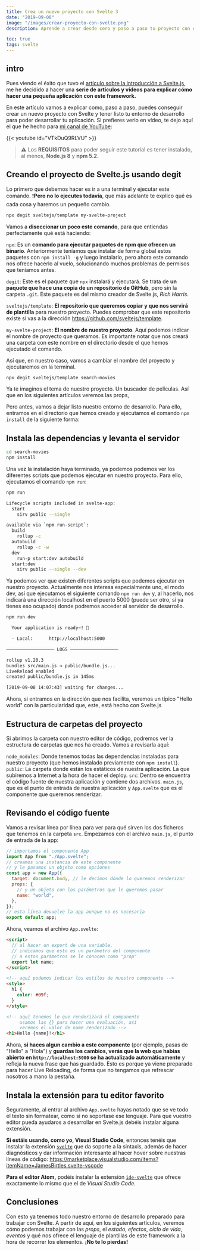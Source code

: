 ```yaml
---
title: Crea un nuevo proyecto con Svelte 3
date: "2019-09-08"
image: "/images/crear-proyecto-con-svelte.png"
description: Aprende a crear desde cero y paso a paso tu proyecto con el framework Svelte.js con este pequeño tutorial en español. Para tener todas las dependencias y un entorno de desarrollo listo para empezar a trabajar.

toc: true
tags: svelte
---
```


## intro

Pues viendo el éxito que tuvo el [artículo sobre la introducción a Svelte.js](https://midu.dev/introducci%C3%B3n-a-svelte/), me he decidido a hacer una **serie de artículos y vídeos para explicar cómo hacer una pequeña aplicación con este framework.**

En este artículo vamos a explicar como, paso a paso, puedes conseguir crear un nuevo proyecto con Svelte y tener listo tu entorno de desarrollo para poder desarrollar tu aplicación. Si prefieres verlo en vídeo, te dejo aquí el que he hecho para [mi canal de YouTube](https://www.youtube.com/c/midudev?sub_confirmation=1):

{{< youtube id="VTkDuQ9RLVU" >}}

> ⚠️ Los **REQUISITOS** para poder seguir este tutorial es tener instalado, al menos, **Node.js 8** y **npm 5.2.**

## Creando el proyecto de Svelte.js usando degit

Lo primero que debemos hacer es ir a una terminal y ejecutar este comando. ❗**Pero no lo ejecutes todavía**, que más adelante te explico qué es cada cosa y haremos un pequeño cambio.

```bash
npx degit sveltejs/template my-svelte-project
```

Vamos a **diseccionar un poco este comando**, para que entiendas perfectamente qué está haciendo:

`npx`: Es un **comando para ejecutar paquetes de npm que ofrecen un binario**. Anteriormente teníamos que instalar de forma global estos paquetes con `npm install -g` y luego instalarlo, pero ahora este comando nos ofrece hacerlo al vuelo, solucionando muchos problemas de permisos que teníamos antes.

`degit`: Este es el paquete que `npx` instalará y ejecutará. Se trata de **un paquete que hace una copia de un repositorio de GitHub**, pero sin la carpeta `.git`. Este paquete es del mismo creador de Svelte.js, _Rich Harris_.

`sveltejs/template`: **El repositorio que queremos copiar y que nos servirá de plantilla** para nuestro proyecto. Puedes comprobar que este repositorio existe si vas a la dirección https://github.com/sveltejs/template.

`my-svelte-project`: **El nombre de nuestro proyecto**. Aquí podemos indicar el nombre de proyecto que queramos. Es importante notar que nos creará una carpeta con este nombre en el directorio desde el que hemos ejecutado el comando.

Así que, en nuestro caso, vamos a cambiar el nombre del proyecto y ejecutaremos en la terminal.

```bash
npx degit sveltejs/template search-movies
```

Ya te imaginos el tema de nuestro proyecto. Un buscador de películas. Así que en los siguientes artículos veremos las props,

Pero antes, vamos a dejar listo nuestro entorno de desarrollo. Para ello, entramos en el directorio que hemos creado y ejecutamos el comando `npm install` de la siguiente forma:

## Instala las dependencias y levanta el servidor

```bash
cd search-movies
npm install
```

Una vez la instalación haya terminado, ya podemos podemos ver los diferentes scripts que podemos ejecutar en nuestro proyecto. Para ello, ejecutamos el comando `npm run`:

```bash
npm run

Lifecycle scripts included in svelte-app:
  start
    sirv public --single

available via `npm run-script`:
  build
    rollup -c
  autobuild
    rollup -c -w
  dev
    run-p start:dev autobuild
  start:dev
    sirv public --single --dev
```

Ya podemos ver que existen diferentes scripts que podemos ejecutar en nuestro proyecto. Actualmente nos interesa especialmente uno, el modo dev, así que ejecutamos el siguiente comando `npm run dev` y, al hacerlo, nos indicará una dirección localhost en el puerto 5000 (puede ser otro, si ya tienes eso ocupado) donde podremos acceder al servidor de desarrollo.

```bash
npm run dev

  Your application is ready~! 🚀

  - Local:      http://localhost:5000

────────────────── LOGS ──────────────────

rollup v1.20.3
bundles src/main.js → public/bundle.js...
LiveReload enabled
created public/bundle.js in 145ms

[2019-09-08 14:07:43] waiting for changes...
```

Ahora, si entramos en la dirección que nos facilita, veremos un típico "Hello world" con la particularidad que, este, está hecho con Svelte.js

## Estructura de carpetas del proyecto

Si abrimos la carpeta con nuestro editor de código, podremos ver la estructura de carpetas que nos ha creado. Vamos a revisarla aquí:

`node_modules`: Donde tenemos todas las dependencias instaladas para nuestro proyecto (que hemos instalado previamente con `npm install`).
`public`: La carpeta donde están los estáticos de nuestra aplicación. La que subiremos a Internet a la hora de hacer el deploy.
`src`: Dentro se encuentra el código fuente de nuestra aplicación y contiene dos archivos. `main.js`, que es el punto de entrada de nuestra aplicación y `App.svelte` que es el componente que queremos renderizar.

## Revisando el código fuente

Vamos a revisar línea por línea para ver para qué sirven los dos ficheros que tenemos en la carpeta `src`. Empezamos con el archivo `main.js`, el punto de entrada de la app:

```javascript
// importamos el componente App
import App from "./App.svelte";
// creamos una instancia de este componente
// y le pasamos un objeto como opciones
const app = new App({
  target: document.body, // le decimos dónde lo queremos renderizar
  props: {
    // y un objeto con los parámetros que le queremos pasar
    name: "world",
  },
});
// esta línea devuelve la app aunque no es necesaria
export default app;
```

Ahora, veamos el archivo `App.svelte`:

```html
<script>
  // al hacer un export de una variable,
  // indicamos que esto es un parámetro del componente
  // a estos parámetros se le conocen como "prop"
  export let name;
</script>

<!-- aquí podemos indicar los estilos de nuestro componente -->
<style>
  h1 {
    color: #09f;
  }
</style>

<!-- aquí tenemos lo que renderizará el componente
     usamos las {} para hacer una evaluación, así
     veremos el valor de name renderizado -->
<h1>Hello {name}!</h1>
```

Ahora, **si haces algun cambio a este componente** (por ejemplo, pasas de "Hello" a "Hola") y **guardas los cambios, verás que la web que habías abierto en `http://localhost:5000` se ha actualizado automáticamente** y refleja la nueva frase que has guardado. Esto es porque ya viene preparado para hacer Live Reloading, de forma que no tengamos que refrescar nosotros a mano la pestaña.

## Instala la extensión para tu editor favorito

Seguramente, al entrar al archivo `App.svelte` hayas notado que se ve todo el texto sin formatear, como si no soportase ese lenguaje. Para que vuestro editor pueda ayudaros a desarrollar en Svelte.js debéis instalar alguna extensión.

**Si estáis usando, como yo, Visual Studio Code**, entonces tenéis que instalar la extensión [`svelte`](https://marketplace.visualstudio.com/items?itemName=JamesBirtles.svelte-vscode) que da soporte a la sintaxis, además de hacer diagnósticos y dar información interesante al hacer hover sobre nuestras líneas de código: https://marketplace.visualstudio.com/items?itemName=JamesBirtles.svelte-vscode

**Para el editor Atom,** podéis instalar la extensión [`ide-svelte`](https://atom.io/packages/ide-svelte) que ofrece exactamente lo mismo que el de _Visual Studio Code._

## Conclusiones

Con esto ya tenemos todo nuestro entorno de desarrollo preparado para trabajar con Svelte. A partir de aquí, en los siguientes artículos, veremos cómo podemos trabajar con las _props_, el _estado_, _efectos_, _ciclo de vida_, _eventos_ y qué nos ofrece el lenguaje de plantillas de este framework a la hora de recorrer los elementos. **¡No te lo pierdas!**
